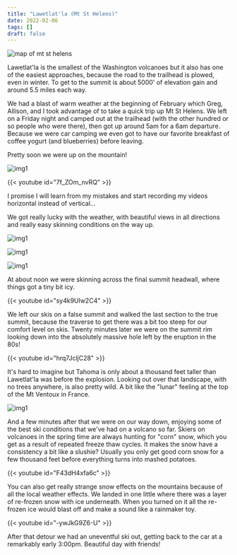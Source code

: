```yaml
---
title: "Lawetlat'la (Mt St Helens)"
date: 2022-02-06
tags: []
draft: false
---
```


![map of mt st helens](/docs/static/maps/helens.png)

Lawetlat'la is the smallest of the Washington volcanoes but it also has one of the easiest approaches, because the road to the trailhead is plowed, even in winter. To get to the summit is about 5000' of elevation gain and around 5.5 miles each way.

We had a blast of warm weather at the beginning of February which Greg, Allison, and I took advantage of to take a quick trip up Mt St Helens. We left on a Friday night and camped out at the trailhead (with the other hundred or so people who were there), then got up around 5am for a 6am departure. Because we were car camping we even got to have our favorite breakfast of coffee yogurt (and blueberries) before leaving.

Pretty soon we were up on the mountain!

![img1](/docs/static/helens/IMG_0090.png)

{{< youtube id="7f_ZOm_nvRQ" >}}

I promise I will learn from my mistakes and start recording my videos horizontal instead of vertical... 

We got really lucky with the weather, with beautiful views in all directions and really easy skinning conditions on the way up.

![img1](/docs/static/helens/IMG_0092.png)

![img1](/docs/static/helens/IMG_0097.png)

![img1](/docs/static/helens/IMG_0098.png)

At about noon we were skinning across the final summit headwall, where things got a tiny bit icy. 

{{< youtube id="sy4k9Ulw2C4" >}}

We left our skis on a false summit and walked the last section to the true summit, because the traverse to get there was a bit too steep for our comfort level on skis. Twenty minutes later we were on the summit rim looking down into the absolutely massive hole left by the eruption in the 80s!

{{< youtube id="hrq7JcljC28" >}}

It's hard to imagine but Tahoma is only about a thousand feet taller than Lawetlat'la was before the explosion. Looking out over that landscape, with no trees anywhere, is also pretty wild. A bit like the "lunar" feeling at the top of the Mt Ventoux in France.

![img1](/docs/static/helens/IMG_0103.png)

And a few minutes after that we were on our way down, enjoying some of the best ski conditions that we've had on a volcano so far. Skiers on volcanoes in the spring time are always hunting for "corn" snow, which you get as a result of repeated freeze thaw cycles. It makes the snow have a consistency a bit like a slushie? Usually you only get good corn snow for a few thousand feet before everything turns into mashed potatoes. 

{{< youtube id="F43dH4xfa6c" >}}

You can also get really strange snow effects on the mountains because of all the local weather effects. We landed in one little where there was a layer of re-frozen snow with ice underneath. When you turned on it all the re-frozen ice would blast off and make a sound like a rainmaker toy. 

{{< youtube id="-ywJkG9Z6-U" >}}

After that detour we had an uneventful ski out, getting back to the car at a remarkably early 3:00pm. Beautiful day with friends!